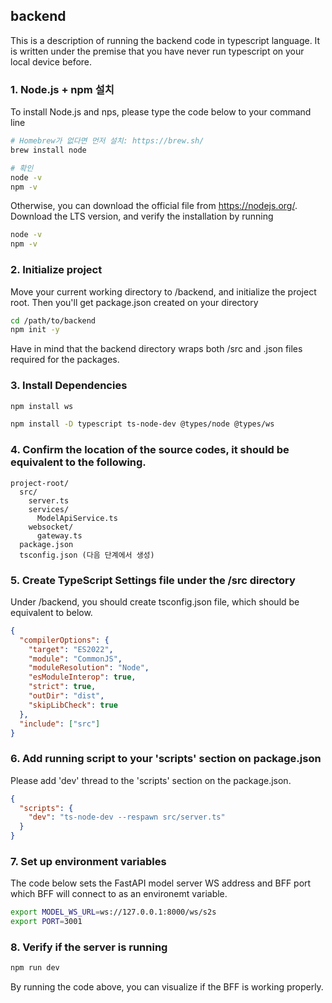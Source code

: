 ## backend

This is a description of running the backend code in typescript language. It is written under the premise that you have never run typescript on your local device before.

### 1. Node.js + npm 설치

To install Node.js and nps, please type the code below to your command line
```bash
# Homebrew가 없다면 먼저 설치: https://brew.sh/
brew install node

# 확인
node -v
npm -v
```

Otherwise, you can download the official file from https://nodejs.org/.
Download the LTS version, and verify the installation by running

```bash
node -v
npm -v
```

### 2. Initialize project

Move your current working directory to /backend, and initialize the project root. Then you'll get package.json created on your directory

```bash
cd /path/to/backend
npm init -y
```

Have in mind that the backend directory wraps both /src and .json files required for the packages.

### 3. Install Dependencies

```bash
npm install ws

npm install -D typescript ts-node-dev @types/node @types/ws
```

### 4. Confirm the location of the source codes, it should be equivalent to the following.

```
project-root/
  src/
    server.ts
    services/
      ModelApiService.ts
    websocket/
      gateway.ts
  package.json
  tsconfig.json (다음 단계에서 생성)
```

### 5. Create TypeScript Settings file under the /src directory

Under /backend, you should create tsconfig.json file, which should be equivalent to below.

```json
{
  "compilerOptions": {
    "target": "ES2022",
    "module": "CommonJS",
    "moduleResolution": "Node",
    "esModuleInterop": true,
    "strict": true,
    "outDir": "dist",
    "skipLibCheck": true
  },
  "include": ["src"]
}
```

### 6. Add running script to your 'scripts' section on package.json

Please add 'dev' thread to the 'scripts' section on the package.json.

```json
{
  "scripts": {
    "dev": "ts-node-dev --respawn src/server.ts"
  }
}
```

### 7. Set up environment variables

The code below sets the FastAPI model server WS address and BFF port which BFF will connect to as an environemt variable.

```bash
export MODEL_WS_URL=ws://127.0.0.1:8000/ws/s2s
export PORT=3001
```

### 8. Verify if the server is running

```bash
npm run dev
```

By running the code above, you can visualize if the BFF is working properly.
